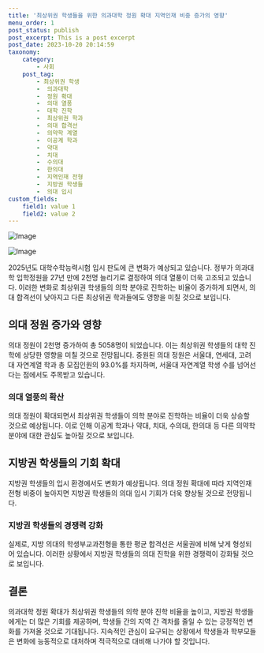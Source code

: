 ```yaml
---
title: '최상위권 학생들을 위한 의과대학 정원 확대 지역인재 비중 증가의 영향'
menu_order: 1
post_status: publish
post_excerpt: This is a post excerpt
post_date: 2023-10-20 20:14:59
taxonomy:
    category:
        - 사회
    post_tag:
        - 최상위권 학생
        -  의과대학
        -  정원 확대
        -  의대 열풍
        -  대학 진학
        -  최상위권 학과
        -  의대 합격선
        -  의약학 계열
        -  이공계 학과
        -  약대
        -  치대
        -  수의대
        -  한의대
        -  지역인재 전형
        -  지방권 학생들
        -  의대 입시
custom_fields:
    field1: value 1
    field2: value 2
---
```


![Image](https://imgnews.pstatic.net/image/654/2024/02/06/0000065300_001_20240206152401660.jpg?type=w647)

![Image](https://imgnews.pstatic.net/image/654/2024/02/06/0000065300_002_20240206152401688.jpg?type=w647)


2025년도 대학수학능력시험 입시 판도에 큰 변화가 예상되고 있습니다. 정부가 의과대학 입학정원을 27년 만에 2천명 늘리기로 결정하여 의대 열풍이 더욱 고조되고 있습니다. 이러한 변화로 최상위권 학생들의 의학 분야로 진학하는 비율이 증가하게 되면서, 의대 합격선이 낮아지고 다른 최상위권 학과들에도 영향을 미칠 것으로 보입니다.

## 의대 정원 증가와 영향
의대 정원이 2천명 증가하여 총 5058명이 되었습니다. 이는 최상위권 학생들의 대학 진학에 상당한 영향을 미칠 것으로 전망됩니다. 증원된 의대 정원은 서울대, 연세대, 고려대 자연계열 학과 총 모집인원의 93.0%를 차지하며, 서울대 자연계열 학생 수를 넘어선다는 점에서도 주목받고 있습니다.

### 의대 열풍의 확산
의대 정원이 확대되면서 최상위권 학생들이 의학 분야로 진학하는 비율이 더욱 상승할 것으로 예상됩니다. 이로 인해 이공계 학과나 약대, 치대, 수의대, 한의대 등 다른 의약학 분야에 대한 관심도 높아질 것으로 보입니다.

## 지방권 학생들의 기회 확대
지방권 학생들의 입시 환경에서도 변화가 예상됩니다. 의대 정원 확대에 따라 지역인재전형 비중이 높아지면 지방권 학생들의 의대 입시 기회가 더욱 향상될 것으로 전망됩니다.

### 지방권 학생들의 경쟁력 강화
실제로, 지방 의대의 학생부교과전형을 통한 평균 합격선은 서울권에 비해 낮게 형성되어 있습니다. 이러한 상황에서 지방권 학생들의 의대 진학을 위한 경쟁력이 강화될 것으로 보입니다.

## 결론
의과대학 정원 확대가 최상위권 학생들의 의학 분야 진학 비율을 높이고, 지방권 학생들에게는 더 많은 기회를 제공하며, 학생들 간의 지역 간 격차를 줄일 수 있는 긍정적인 변화를 가져올 것으로 기대됩니다. 지속적인 관심이 요구되는 상황에서 학생들과 학부모들은 변화에 능동적으로 대처하며 적극적으로 대비해 나가야 할 것입니다.
